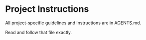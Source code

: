 # Project Instructions

All project-specific guidelines and instructions are in AGENTS.md. 

Read and follow that file exactly.